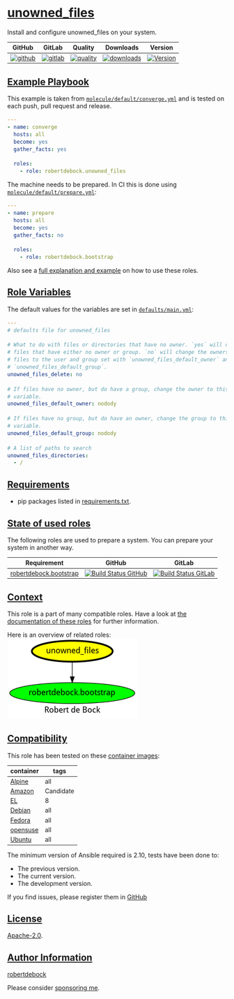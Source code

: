 # [unowned_files](#unowned_files)

Install and configure unowned_files on your system.

|GitHub|GitLab|Quality|Downloads|Version|
|------|------|-------|---------|-------|
|[![github](https://github.com/robertdebock/ansible-role-unowned_files/workflows/Ansible%20Molecule/badge.svg)](https://github.com/robertdebock/ansible-role-unowned_files/actions)|[![gitlab](https://gitlab.com/robertdebock-iac/ansible-role-unowned_files/badges/master/pipeline.svg)](https://gitlab.com/robertdebock-iac/ansible-role-unowned_files)|[![quality](https://img.shields.io/ansible/quality/45318)](https://galaxy.ansible.com/robertdebock/unowned_files)|[![downloads](https://img.shields.io/ansible/role/d/45318)](https://galaxy.ansible.com/robertdebock/unowned_files)|[![Version](https://img.shields.io/github/release/robertdebock/ansible-role-unowned_files.svg)](https://github.com/robertdebock/ansible-role-unowned_files/releases/)|

## [Example Playbook](#example-playbook)

This example is taken from [`molecule/default/converge.yml`](https://github.com/robertdebock/ansible-role-unowned_files/blob/master/molecule/default/converge.yml) and is tested on each push, pull request and release.

```yaml
---
- name: converge
  hosts: all
  become: yes
  gather_facts: yes

  roles:
    - role: robertdebock.unowned_files
```

The machine needs to be prepared. In CI this is done using [`molecule/default/prepare.yml`](https://github.com/robertdebock/ansible-role-unowned_files/blob/master/molecule/default/prepare.yml):

```yaml
---
- name: prepare
  hosts: all
  become: yes
  gather_facts: no

  roles:
    - role: robertdebock.bootstrap
```

Also see a [full explanation and example](https://robertdebock.nl/how-to-use-these-roles.html) on how to use these roles.

## [Role Variables](#role-variables)

The default values for the variables are set in [`defaults/main.yml`](https://github.com/robertdebock/ansible-role-unowned_files/blob/master/defaults/main.yml):

```yaml
---
# defaults file for unowned_files

# What to do with files or directories that have no owner. `yes` will detele
# files that have either no owner or group. `no` will change the ownership of
# files to the user and group set with `unowned_files_default_owner` and
# `unowned_files_default_group`.
unowned_files_delete: no

# If files have no owner, but do have a group, change the owner to this
# variable.
unowned_files_default_owner: nodody

# If files have no group, but do have an owner, change the group to this
# variable.
unowned_files_default_group: nodody

# A list of paths to search
unowned_files_directories:
  - /
```

## [Requirements](#requirements)

- pip packages listed in [requirements.txt](https://github.com/robertdebock/ansible-role-unowned_files/blob/master/requirements.txt).

## [State of used roles](#state-of-used-roles)

The following roles are used to prepare a system. You can prepare your system in another way.

| Requirement | GitHub | GitLab |
|-------------|--------|--------|
|[robertdebock.bootstrap](https://galaxy.ansible.com/robertdebock/bootstrap)|[![Build Status GitHub](https://github.com/robertdebock/ansible-role-bootstrap/workflows/Ansible%20Molecule/badge.svg)](https://github.com/robertdebock/ansible-role-bootstrap/actions)|[![Build Status GitLab](https://gitlab.com/robertdebock-iac/ansible-role-bootstrap/badges/master/pipeline.svg)](https://gitlab.com/robertdebock-iac/ansible-role-bootstrap)|

## [Context](#context)

This role is a part of many compatible roles. Have a look at [the documentation of these roles](https://robertdebock.nl/) for further information.

Here is an overview of related roles:
![dependencies](https://raw.githubusercontent.com/robertdebock/ansible-role-unowned_files/png/requirements.png "Dependencies")

## [Compatibility](#compatibility)

This role has been tested on these [container images](https://hub.docker.com/u/robertdebock):

|container|tags|
|---------|----|
|[Alpine](https://hub.docker.com/repository/docker/robertdebock/alpine/general)|all|
|[Amazon](https://hub.docker.com/repository/docker/robertdebock/amazonlinux/general)|Candidate|
|[EL](https://hub.docker.com/repository/docker/robertdebock/enterpriselinux/general)|8|
|[Debian](https://hub.docker.com/repository/docker/robertdebock/debian/general)|all|
|[Fedora](https://hub.docker.com/repository/docker/robertdebock/fedora/general)|all|
|[opensuse](https://hub.docker.com/repository/docker/robertdebock/opensuse/general)|all|
|[Ubuntu](https://hub.docker.com/repository/docker/robertdebock/ubuntu/general)|all|

The minimum version of Ansible required is 2.10, tests have been done to:

- The previous version.
- The current version.
- The development version.

If you find issues, please register them in [GitHub](https://github.com/robertdebock/ansible-role-unowned_files/issues)

## [License](#license)

[Apache-2.0](https://github.com/robertdebock/ansible-role-unowned_files/blob/master/LICENSE).

## [Author Information](#author-information)

[robertdebock](https://robertdebock.nl/)

Please consider [sponsoring me](https://github.com/sponsors/robertdebock).
